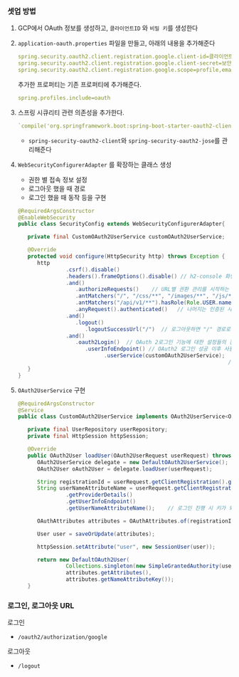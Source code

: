 ### 셋업 방법
1. GCP에서 OAuth 정보를 생성하고, `클라이언트ID` 와 `비밀 키`를 생성한다
2. `application-oauth.properties` 파일을 만들고, 아래의 내용을 추가해준다
   ```yaml
   spring.security.oauth2.client.registration.google.client-id=클라이언트 Id
   spring.security.oauth2.client.registration.google.client-secret=보안비밀
   spring.security.oauth2.client.registration.google.scope=profile,email
   ```
   
   추가한 프로퍼티는 기존 프로퍼티에 추가해준다.
   ~~~yaml
   spring.profiles.include=oauth
   ~~~

3. 스프링 시큐리티 관련 의존성을 추가한다.  
   ~~~yaml
   `compile('org.springframework.boot:spring-boot-starter-oauth2-client')`
   ~~~
      - `spring-security-oauth2-client`와 `spring-security-oauth2-jose`를 관리해준다

4. `WebSecurityConfigurerAdapter` 를 확장하는 클래스 생성
   - 권한 별 접속 정보 설정
   - 로그아웃 했을 때 경로
   - 로그인 했을 때 동작 등을 구현
   ```java
   @RequiredArgsConstructor
   @EnableWebSecurity
   public class SecurityConfig extends WebSecurityConfigurerAdapter{

      private final CustomOAuth2UserService customOAuth2UserService;

      @Override
      protected void configure(HttpSecurity http) throws Exception {
         http
                  .csrf().disable()
                  .headers().frameOptions().disable() // h2-console 화면을 사용하기 위해 비활성화
                  .and()
                     .authorizeRequests()    // URL별 권환 관리를 시작하는 옵션의 시작점
                     .antMatchers("/", "/css/**", "/images/**", "/js/**", "/h2-console/**").permitAll()
                     .antMatchers("/api/v1/**").hasRole(Role.USER.name())    // /api/v1/ 주소는 USER 권한에만 허용
                     .anyRequest().authenticated()   // 나머지는 인증된 사용자들에게만 허용
                  .and()
                     .logout()
                        .logoutSuccessUrl("/")  // 로그아웃하면 "/" 경로로 이동
                  .and()
                     .oauth2Login()  // OAuth 2로그인 기능에 대한 설정들의 진입점
                        .userInfoEndpoint() // OAuth2 로그인 성공 이후 사용자 정보를 가져올 때 설정을 담당
                              .userService(customOAuth2UserService);  // 소셜 로그인 성공 이후 후속 조치를 취할 인터페이스의 구현체
                                                                     // 리소스 서버에서 사용자 정보를 가져온 상태에서 추가로 진행하고자 하는 기능을 명시
      }
   }

   ```

5. `OAuth2UserService` 구현
   ```java
   @RequiredArgsConstructor
   @Service
   public class CustomOAuth2UserService implements OAuth2UserService<OAuth2UserRequest, OAuth2User> {

      private final UserRepository userRepository;
      private final HttpSession httpSession;

      @Override
      public OAuth2User loadUser(OAuth2UserRequest userRequest) throws OAuth2AuthenticationException {
         OAuth2UserService delegate = new DefaultOAuth2UserService();
         OAuth2User oAuth2User = delegate.loadUser(userRequest);

         String registrationId = userRequest.getClientRegistration().getRegistrationId();    // 현재 사용중이 서비스 구분
         String userNameAttributeName = userRequest.getClientRegistration()
                  .getProviderDetails()
                  .getUserInfoEndpoint()
                  .getUserNameAttributeName();    // 로그인 진행 시 키가 되는 필드 값

         OAuthAttributes attributes = OAuthAttributes.of(registrationId, userNameAttributeName, oAuth2User.getAttributes());

         User user = saveOrUpdate(attributes);

         httpSession.setAttribute("user", new SessionUser(user));

         return new DefaultOAuth2User(
                  Collections.singleton(new SimpleGrantedAuthority(user.getRoleKey())),
                  attributes.getAttributes(),
                  attributes.getNameAttributeKey());
      }
   ```


### 로그인, 로그아웃 URL
로그인
- `/oauth2/authorization/google`

로그아웃
- `/logout`

